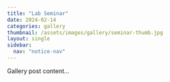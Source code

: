 ```yaml
---
title: "Lab Seminar"
date: 2024-02-14
categories: gallery
thumbnail: /assets/images/gallery/seminar-thumb.jpg
layout: single
sidebar:
  nav: "notice-nav"
---
```


Gallery post content...